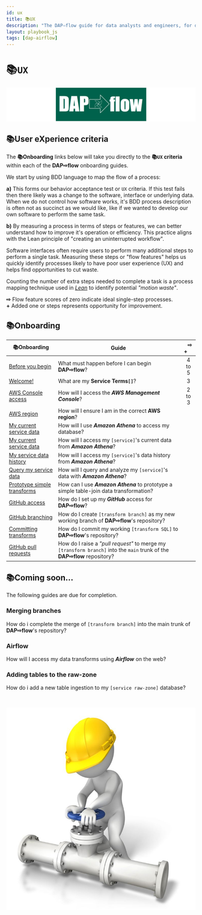 ```yaml
---
id: ux
title: 📚UX
description: "The DAP⇨flow guide for data analysts and engineers, for developing and deploying Airflow DAGs, running data pipelines in the Data Analytics Platform (DAP)."
layout: playbook_js
tags: [dap-airflow]
---
```


# 📚`UX`
![DAP⇨flow](../dap-airflow/images/DAPairflowFLOWwide.png)  

## 📚User eXperience criteria
The **📚Onboarding** links below will take you directly to the **📚`UX` criteria** within each of the **DAP⇨flow** onboarding guides.

We start by using BDD language to map the flow of a process: 

**a)** This forms our behavior acceptance test or `UX` criteria. If this test fails then there likely was a change to the software, interface or underlying data. When we do not control how software works, it's BDD process description is often not as succinct as we would like, like if we wanted to develop our own software to perform the same task. 

**b)** By measuring a process in terms of steps or features, we can better understand how to improve it's operation or efficiency. This practice aligns with the Lean principle of "creating an uninterrupted workflow".

Software interfaces often require users to perform many additional steps to perform a single task. Measuring these steps or "flow features" helps us quickly identify processes likely to have poor user experience (UX) and helps find opportunities to cut waste.

Counting the number of extra steps needed to complete a task is a process mapping technique used in [*Lean*](https://en.wikipedia.org/wiki/Lean_government) to identify potential *"motion waste"*. 

**⇨** Flow feature scores of zero indicate ideal single-step processes.  
**+** Added one or steps represents opportunity for improvement.

## 📚Onboarding

| **📚Onboarding** | **Guide** | &nbsp; **⇨ +** &nbsp; &nbsp; |
| --- | --- | :---: |
|  [Before you begin](../dap-airflow/onboarding/begin#ux-criteria) |What must happen before I can begin **DAP⇨flow**? | 4 to 5 |
| [Welcome!](../dap-airflow/onboarding/welcome#ux-criteria) | What are my **Service Terms`[]`**? | 3 |
| [AWS Console access](../dap-airflow/onboarding/access-the-AWS-Management-Console#ux-criteria) | How will I access the ***AWS Management Console***? | 2 to 3 |
| [AWS region](../dap-airflow/onboarding/access-the-AWS-region#ux-criteria) | How will I ensure I am in the correct **AWS region**? |  |
| [My current service data](../dap-airflow/onboarding/access-my-current-service-data#ux-criteria) | How will I use ***Amazon Athena*** to access my database? |  |
| [My current service data](../dap-airflow/onboarding/) | How will I access my `[service]`'s current data from ***Amazon Athena***? |  |
| [My service data history](../dap-airflow/onboarding/access-my-service-data-history#ux-criteria) | How will I access my `[service]`'s data history from ***Amazon Athena***? |  |
| [Query my service data](../dap-airflow/onboarding/query-my-service-data#ux-criteria) | How will I query and analyze my `[service]`'s data with ***Amazon Athena***? |  |
| [Prototype simple transforms](../dap-airflow/onboarding/prototype-simple-transforms#ux-criteria) | How can I use ***Amazon Athena*** to prototype a simple table-join data transformation? |  |
| [GitHub access](../dap-airflow/onboarding/github-access#ux-criteria) | How do I set up my ***GitHub*** access for **DAP⇨flow**? |  |
| [GitHub branching](../dap-airflow/onboarding/github-branch#ux-criteria) | How do I create `[transform branch]` as my new working branch of **DAP⇨flow**'s repository? |  |
| [Committing transforms](../dap-airflow/onboarding/github-commit-transform#ux-criteria) | How do I commit my working `[transform SQL]` to **DAP⇨flow**'s repository? |  |
| [GitHub pull requests](../dap-airflow/onboarding/github-pull-request#ux-criteria) | How do I raise a *"pull request"* to merge my `[transform branch]` into the `main` trunk of the **DAP⇨flow** repository? |  |

## 📚Coming soon...
The following guides are due for completion.

### Merging branches 
How do i complete the merge of `[transform branch]` into the main trunk of **DAP⇨flow**'s repository?

### Airflow
How will I access my data transforms using ***Airflow*** on the web?

### Adding tables to the raw-zone
How do i add a new table ingestion to my `[service raw-zone]` database?

<br/>

![Apache Airflow](../dap-airflow/images/worker_tap_valve_800_wht.jpg)  
